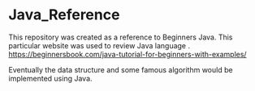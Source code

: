 # Java_Reference
This repository was created as a reference to Beginners Java. 
This particular website was used to review Java language .
https://beginnersbook.com/java-tutorial-for-beginners-with-examples/


Eventually the data structure and some famous algorithm would be implemented using Java.
